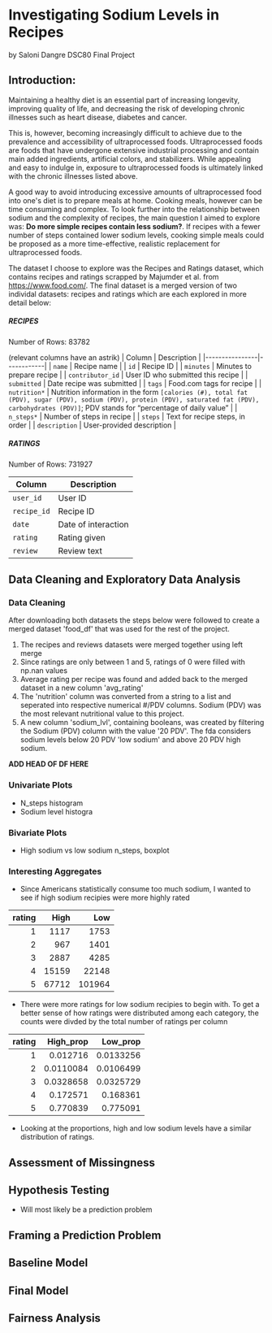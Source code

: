 # Investigating Sodium Levels in Recipes
by Saloni Dangre
DSC80 Final Project

## Introduction:

Maintaining a healthy diet is an essential part of increasing longevity, improving quality of life, and decreasing the risk of developing chronic illnesses such as heart disease, diabetes and cancer.

This is, however, becoming increasingly difficult to achieve due to the prevalence and accessibility of ultraprocessed foods. Ultraprocessed foods are foods that have undergone extensive industrial processing and contain main added ingredients, artificial colors, and stabilizers. While appealing and easy to indulge in, exposure to ultraprocessed foods is ultimately linked with the chronic illnesses listed above. 

A good way to avoid introducing excessive amounts of ultraprocessed food into one's diet is to prepare meals at home. Cooking meals, however can be time consuming and complex. To look further into the relationship between sodium and the complexity of recipes, the main question I aimed to explore was: **Do more simple recipes contain less sodium?**. If recipes with a fewer number of steps contained lower sodium levels, cooking simple meals could be proposed as a more time-effective, realistic replacement for ultraprocessed foods. 



The dataset I choose to explore was the Recipes and Ratings dataset, which contains recipes and ratings scrapped by Majumder et al. from https://www.food.com/. The final dataset is a merged version of two individal datasets: recipes and ratings which are each explored in more detail below:

##### RECIPES
Number of Rows: 83782

(relevant columns have an astrik)
| Column          | Description |
|----------------|------------|
| `name`         | Recipe name |
| `id`           | Recipe ID |
| `minutes`      | Minutes to prepare recipe |
| `contributor_id` | User ID who submitted this recipe |
| `submitted`    | Date recipe was submitted |
| `tags`         | Food.com tags for recipe |
| `nutrition*`    | Nutrition information in the form `[calories (#), total fat (PDV), sugar (PDV), sodium (PDV), protein (PDV), saturated fat (PDV), carbohydrates (PDV)]`; PDV stands for “percentage of daily value” |
| `n_steps*`      | Number of steps in recipe |
| `steps`        | Text for recipe steps, in order |
| `description`  | User-provided description |

##### RATINGS
Number of Rows: 731927


| Column      | Description          |
|------------|----------------------|
| `user_id`  | User ID              |
| `recipe_id` | Recipe ID           |
| `date`     | Date of interaction  |
| `rating`   | Rating given         |
| `review`   | Review text          |

## Data Cleaning and Exploratory Data Analysis

### Data Cleaning
After downloading both datasets the steps below were followed to create a merged dataset 'food_df' that was used for the rest of the project. 

1. The recipes and reviews datasets were merged together using left merge
2. Since ratings are only between 1 and 5, ratings of 0 were filled with np.nan values
3. Average rating per recipe was found and added back to the merged dataset in a new column 'avg_rating'
4. The 'nutrition' column was converted from a string to a list and seperated into respective numerical #/PDV columns. Sodium (PDV) was the most relevant nutritional value to this project. 
5. A new column 'sodium_lvl', containing booleans, was created by filtering the Sodium (PDV) column with the value '20 PDV'. The fda considers sodium levels below 20 PDV 'low sodium' and above 20 PDV high sodium. 

**ADD HEAD OF DF HERE**
### Univariate Plots
- N_steps histogram
- Sodium level histogra
### Bivariate Plots
- High sodium vs low sodium n_steps, boxplot
### Interesting Aggregates
- Since Americans statistically consume too much sodium, I wanted to see if high sodium recipies were more highly rated

|   rating |   High |    Low |
|---------:|-------:|-------:|
|        1 |   1117 |   1753 |
|        2 |    967 |   1401 |
|        3 |   2887 |   4285 |
|        4 |  15159 |  22148 |
|        5 |  67712 | 101964 |

- There were more ratings for low sodium recipies to begin with. To get a better sense of how ratings were distributed among each category, the counts were divded by the total number of ratings per column

|   rating |   High_prop |   Low_prop |
|---------:|------------:|-----------:|
|        1 |   0.012716  |  0.0133256 |
|        2 |   0.0110084 |  0.0106499 |
|        3 |   0.0328658 |  0.0325729 |
|        4 |   0.172571  |  0.168361  |
|        5 |   0.770839  |  0.775091  |

- Looking at the proportions, high and low sodium levels have a similar distribution of ratings.
## Assessment of Missingness

## Hypothesis Testing
- Will most likely be a prediction problem

## Framing a Prediction Problem

## Baseline Model

## Final Model

## Fairness Analysis
